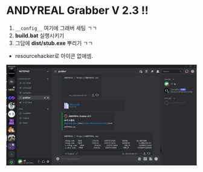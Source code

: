# ANDYREAL Grabber V 2.3 !!

1. `__config__` 여기에 그래버 세팅 ㄱㄱ
2. **build.bat** 실행시키기
3. 그담에 **dist/stub.exe** 뿌리기 ㄱㄱ
+ resourcehacker로 아이콘 없애셈.

![이미지 로드 실패](./image.png)
